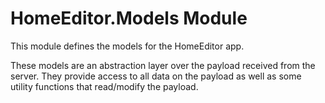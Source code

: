 HomeEditor.Models Module
===========================

This module defines the models for the HomeEditor app.

These models are an abstraction layer over the payload received from the server. They provide access to all
data on the payload as well as some utility functions that read/modify the payload.